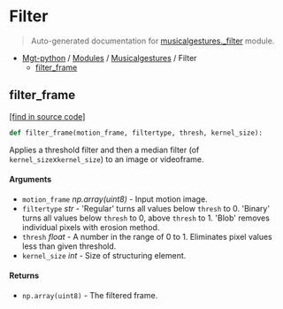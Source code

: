# Filter

> Auto-generated documentation for [musicalgestures._filter](https://github.com/fourMs/MGT-python/blob/master/musicalgestures/_filter.py) module.

- [Mgt-python](../README.md#mgt-python) / [Modules](../MODULES.md#mgt-python-modules) / [Musicalgestures](index.md#musicalgestures) / Filter
    - [filter_frame](#filter_frame)

## filter_frame

[[find in source code]](https://github.com/fourMs/MGT-python/blob/master/musicalgestures/_filter.py#L6)

```python
def filter_frame(motion_frame, filtertype, thresh, kernel_size):
```

Applies a threshold filter and then a median filter (of `kernel_size`x`kernel_size`) to an image or videoframe.

#### Arguments

- `motion_frame` *np.array(uint8)* - Input motion image.
- `filtertype` *str* - 'Regular' turns all values below `thresh` to 0. 'Binary' turns all values below `thresh` to 0, above `thresh` to 1. 'Blob' removes individual pixels with erosion method.
- `thresh` *float* - A number in the range of 0 to 1. Eliminates pixel values less than given threshold.
- `kernel_size` *int* - Size of structuring element.

#### Returns

- `np.array(uint8)` - The filtered frame.
